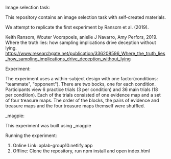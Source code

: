Image selection task:

This repository contains an image selection task with self-created materials. 

We attempt to replicate the first experiment by Ransom et al. (2019).

Keith Ransom, Wouter Voorspoels, anielle J Navarro, Amy Perfors, 2019. Where the truth lies: how sampling implications drive deception without lying.
https://www.researchgate.net/publication/336208596_Where_the_truth_lies_how_sampling_implications_drive_deception_without_lying

Experiment:

The experiment uses a within-subject design with one factor(conditions: "teammate", "opponent"). 
There are two bocks, one for each condition. 
Participants view 6 practice trials (3 per condition) and 36 main trials (18 per condition). 
Each of the trials consisted of one evidence map and a set of four treasure maps. The order of the blocks, the pairs of evidence and treasure maps and the four treasure maps themself were shuffled.

_magpie:

This experiment was built using _magpie

Running the experiment:

1. Online Link: xplab-group10.netlify.app
2. Offline: Clone the repository, run npm install and open index.html
